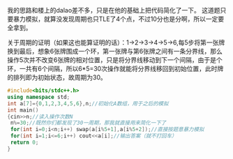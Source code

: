 我的思路和楼上的dalao差不多，只是在他的基础上把代码简化了一下。
这道题只要暴力模拟，就算没发现周期也只TLE了4个点，不过10分也是分啊，所以一定要全拿到。

关于周期的证明（如果这也能算证明的话）：1->2->3->4->5->6,每5步将第一张牌换到最后，想象6张牌围成一个环，第一张牌与第6张牌之间有一条分界线，那么操作5次并不改变6张牌的相对位置，只是将分界线移动到下一个间隔，由于是个环，一共有6个间隔，所以6*5=30次操作就能将分界线移回到初始位置，此时牌的排列即为初始状态，故周期为30。
```cpp
#include<bits/stdc++.h>
using namespace std;
int a[7]={0,1,2,3,4,5,6},n;//初始化A数组，用于之后的模拟
int main()
{cin>>n;//读入操作次数N
 n%=30;//既然你们都发现了30一周期，那我就直接用来简化一下了
 for(int i=0;i<n;i++) swap(a[i%5+1],a[i%5+2]);//直接按题意暴力模拟
 for(int i=1;i<=6;i++) cout<<a[i];//输出答案（就不打回车）
 return 0;
}
```